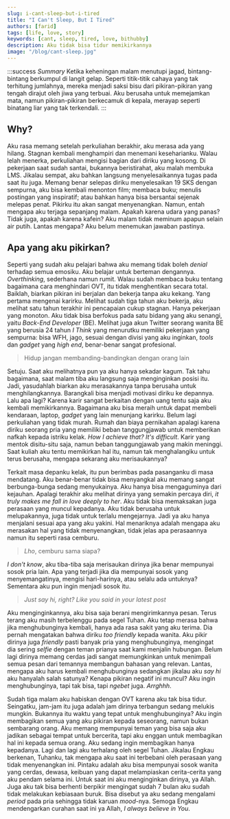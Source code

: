 ```yaml
---
slug: i-cant-sleep-but-i-tired
title: "I Can't Sleep, But I Tired"
authors: [farid]
tags: [life, love, story]
keywords: [cant, sleep, tired, love, bithubby]
description: Aku tidak bisa tidur memikirkannya
image: "/blog/cant-sleep.jpg"
---
```


:::success _Summary_
Ketika keheningan malam menutupi jagad, bintang-bintang berkumpul di langit gelap. Seperti titik-titik cahaya yang tak terhitung jumlahnya, mereka menjadi saksi bisu dari pikiran-pikiran yang tengah dirajut oleh jiwa yang terbuai. Aku berusaha untuk memejamkan mata, namun pikiran-pikiran berkecamuk di kepala, merayap seperti binatang liar yang tak terkendali.
:::

## Why?

Aku rasa memang setelah perkuliahan berakhir, aku merasa ada yang hilang. Stagnan kembali menghampiri dan menemani keseharianku. Walau lelah menerka, perkuliahan mengisi bagian dari diriku yang kosong. Di pekerjaan saat sudah santai, bukannya beristirahat, aku malah membuka LMS. Jikalau sempat, aku bahkan langsung menyelesaikannya tugas pada saat itu juga. Memang benar selepas diriku menyelesaikan 19 SKS dengan sempurna, aku bisa kembali menonton film; membaca buku; menulis postingan yang inspiratif; atau bahkan hanya bisa bersantai sejenak melepas penat. Pikirku itu akan sangat menyenangkan. Namun, entah mengapa aku terjaga sepanjang malam. Apakah karena udara yang panas? Tidak juga, apakah karena kafein? Aku malam tidak meminum apapun selain air putih. Lantas mengapa? Aku belum menemukan jawaban pastinya.

## Apa yang aku pikirkan?

Seperti yang sudah aku pelajari bahwa aku memang tidak boleh _denial_ terhadap semua emosiku. Aku belajar untuk berteman dengannya. _Overthinking_, sederhana namun rumit. Walau sudah membaca buku tentang bagaimana cara menghindari OVT, itu tidak menghentikan secara total. Baiklah, biarkan pikiran ini berjalan dan bekerja tanpa aku kekang. Yang pertama mengenai karirku. Melihat sudah tiga tahun aku bekerja, aku melihat satu tahun terakhir ini pencapaian cukup stagnan. Hanya pekerjaan yang monoton. Aku tidak bisa berfokus pada satu bidang yang aku senangi, yaitu _Back-End Developer_ (BE). Melihat juga akun Twitter seorang wanita BE yang berusia 24 tahun _I Think_ yang menurutku memiliki pekerjaan yang sempurna: bisa WFH, jago, sesuai dengan divisi yang aku inginkan, _tools_ dan _gadget_ yang _high end_, benar-benar sangat profesional.

> Hidup jangan membanding-bandingkan dengan orang lain

Setuju. Saat aku melihatnya pun ya aku hanya sekadar kagum. Tak tahu bagaimana, saat malam tiba aku langsung saja menginginkan posisi itu. Jadi, yasudahlah biarkan aku merasakannya tanpa berusaha untuk menghilangkannya. Barangkali bisa menjadi motivasi diriku ke depannya. Lalu apa lagi? Karena karir sangat berkaitan dengan uang tentu saja aku kembali memikirkannya. Bagaimana aku bisa meraih untuk dapat membeli kendaraan, laptop, _gadget_ yang lain menunjang karirku. Belum lagi perkuliahan yang tidak murah. Rumah dan biaya pernikahan apalagi karena diriku seorang pria yang memiliki beban tanggungjawab untuk memberikan nafkah kepada istriku kelak. _How I achieve that? It's difficult_. Karir yang mentok disitu-situ saja, namun beban tanggungjawab yang makin meninggi. Saat kuliah aku tentu memikirkan hal itu, namun tak menghalangiku untuk terus berusaha, mengapa sekarang aku merisaukannya?

Terkait masa depanku kelak, itu pun berimbas pada pasanganku di masa mendatang. Aku benar-benar tidak bisa menyangkal aku memang sangat berbunga-bunga sedang menyukainya. Aku hanya bisa mengaguminya dari kejauhan. Apalagi terakhir aku melihat dirinya yang semakin percaya diri, _it truly makes me fall in love deeply to her_. Aku tidak bisa memaksakan juga perasaan yang muncul kepadanya. Aku tidak berusaha untuk melupakannya, juga tidak untuk terlalu mengejarnya. Jadi ya aku hanya menjalani sesuai apa yang aku yakini. Hal menariknya adalah mengapa aku merasakan hal yang tidak menyenangkan, tidak jelas apa perasaannya namun itu seperti rasa cemburu.

> _Lho_, cemburu sama siapa?

_I don't know_, aku tiba-tiba saja merisaukan dirinya jika benar mempunyai sosok pria lain. Apa yang terjadi jika dia mempunyai sosok yang menyemangatinya, mengisi hari-harinya, atau selalu ada untuknya? Sementara aku pun ingin menjadi sosok itu.

> _Just say hi, right? Like you said in your latest post_

Aku menginginkannya, aku bisa saja berani mengirimkannya pesan. Terus terang aku masih terbelenggu pada segel Tuhan. Aku tetap merasa bahwa jika menghubunginya kembali, hanya ada rasa sakit yang aku terima. Dia pernah mengatakan bahwa diriku _too friendly_ kepada wanita. Aku pikir dirinya juga _friendly_ pasti banyak pria yang menghubunginya, mengingat dia sering _selfie_ dengan teman prianya saat kami menjalin hubungan. Belum lagi dirinya memang cerdas jadi sangat memungkinkan untuk menimpali semua pesan dari temannya membangun bahasan yang relevan. Lantas, mengapa aku harus kembali menghubunginya sedangkan jikalau aku _say hi_ aku hanyalah salah satunya? Kenapa pikiran negatif ini muncul? Aku ingin menghubunginya, tapi tak bisa, tapi _ngebet_ juga. _Arrghhh_.

Sudah tiga malam aku habiskan dengan OVT karena aku tak bisa tidur. Seingatku, jam-jam itu juga adalah jam dirinya terbangun sedang melukis mungkin. Bukannya itu waktu yang tepat untuk menghubunginya? Aku ingin membagikan semua yang aku pikiran kepada seseorang, namun bukan sembarang orang. Aku memang mempunyai teman yang bisa saja aku jadikan sebagai tempat untuk bercerita, tapi aku enggan untuk membagikan hal ini kepada semua orang. Aku sedang ingin membagikan hanya kepadanya. Lagi dan lagi aku terhalang oleh segel Tuhan. Jikalau Engkau berkenan, Tuhanku, tak mengapa aku saat ini terbebani oleh perasaan yang tidak menyenangkan ini. Pintaku adalah aku bisa mempunyai sosok wanita yang cerdas, dewasa, keibuan yang dapat melampiaskan cerita-cerita yang aku pendam selama ini. Untuk saat ini aku menginginkan dirinya, ya Allah. Juga aku tak bisa berhenti berpikir mengingat sudah 7 bulan aku sudah tidak melakukan kebiasaan buruk. Bisa disebut ya aku sedang mengalami _period_ pada pria sehingga tidak karuan _mood_-nya. Semoga Engkau mendengarkan curahan saat ini ya Allah, _I always believe in You_.
